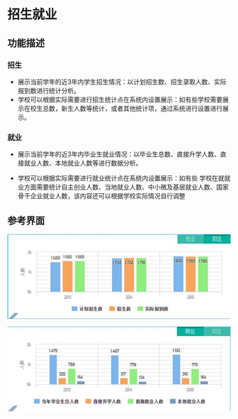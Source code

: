 # 招生就业


## 功能描述

### 招生

*  展示当前学年的近3年内学生招生情况：以计划招生数、招生录取人数、实际报到数进行统计分析。
* 学校可以根据实际需要进行招生统计点在系统内设置展示：如有些学校需要展示在校生总数，新生人数等统计，或者其他统计项，通过系统进行设置进行展示。

### 就业

*  展示当前学年的近3年内毕业生就业情况：以毕业生总数、直接升学人数、直接就业人数、本地就业人数等进行数据分析。

* 学校可以根据实际需要进行就业统计点在系统内设置展示：如有些 学校在就就业方面需要统计自主创业人数、当地就业人数、中小微及基层就业人数、国家骨干企业就业人数，该内容还可以根据学校实际情况自行调整 

  
## 参考界面 

![](/assets/image007.jpg)

![](/assets/image008.jpg)

